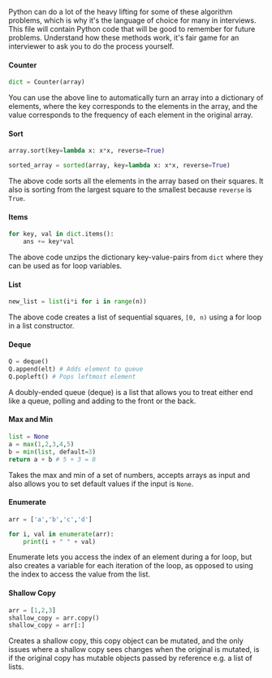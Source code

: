 Python can do a lot of the heavy lifting for some of these algorithm problems, which is why it's the language of choice for many in interviews. This file will contain Python code that will be good to remember for future problems. Understand how these methods work, it's fair game for an interviewer to ask you to do the process yourself.

#### Counter
```python
dict = Counter(array)
```
You can use the above line to automatically turn an array into a dictionary of elements, where the key corresponds to the elements in the array, and the value corresponds to the frequency of each element in the original array.

#### Sort
```python
array.sort(key=lambda x: x*x, reverse=True)

sorted_array = sorted(array, key=lambda x: x*x, reverse=True)
```
The above code sorts all the elements in the array based on their squares. It also is sorting from the largest square to the smallest because `reverse` is `True`.

#### Items
```python
for key, val in dict.items():
	ans += key*val
```
The above code unzips the dictionary key-value-pairs from `dict` where they can be used as for loop variables. 

#### List
```python
new_list = list(i*i for i in range(n))
```
The above code creates a list of sequential squares, `[0, n)` using a for loop in a list constructor. 

#### Deque 
```python
Q = deque()
Q.append(elt) # Adds element to queue
Q.popleft() # Pops leftmost element
```
A doubly-ended queue (deque) is a list that allows you to treat either end like a queue, polling and adding to the front or the back.

#### Max and Min
```python
list = None
a = max(1,2,3,4,5)
b = min(list, default=3)
return a + b # 5 + 3 = 8
```
Takes the max and min of a set of numbers, accepts arrays as input and also allows you to set default values if the input is `None`.
#### Enumerate
```python
arr = ['a','b','c','d']

for i, val in enumerate(arr):
	print(i + " " + val)
```
Enumerate lets you access the index of an element during a for loop, but also creates a variable for each iteration of the loop, as opposed to using the index to access the value from the list. 

#### Shallow Copy
```python
arr = [1,2,3]
shallow_copy = arr.copy()
shallow_copy = arr[:]
```
Creates a shallow copy, this copy object can be mutated, and the only issues where a shallow copy sees changes when the original is mutated, is if the original copy has mutable objects passed by reference e.g. a list of lists. 